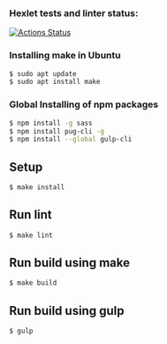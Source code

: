 ### Hexlet tests and linter status:
[![Actions Status](https://github.com/alextula26/layout-designer-project-lvl3/workflows/hexlet-check/badge.svg)](https://github.com/alextula26/layout-designer-project-lvl3/actions)

### Installing make in Ubuntu

```sh
$ sudo apt update
$ sudo apt install make

```

### Global Installing of npm packages

```sh
$ npm install -g sass
$ npm install pug-cli -g
$ npm install --global gulp-cli
```

## Setup

```sh
$ make install
```

## Run lint

```sh
$ make lint
```

## Run build using make

```sh
$ make build
```

## Run build using gulp

```sh
$ gulp
```